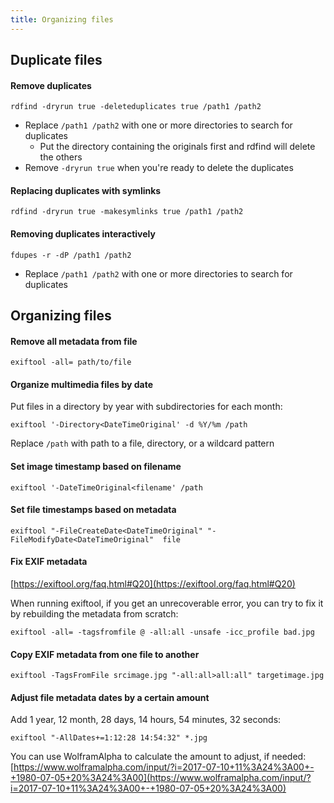 ```yaml
---
title: Organizing files
---
```


## Duplicate files

#### Remove duplicates

```
rdfind -dryrun true -deleteduplicates true /path1 /path2
```

- Replace `/path1 /path2` with one or more directories to search for duplicates
  - Put the directory containing the originals first and rdfind will delete the others
- Remove `-dryrun true` when you're ready to delete the duplicates

#### Replacing duplicates with symlinks

```
rdfind -dryrun true -makesymlinks true /path1 /path2
```

#### Removing duplicates interactively

```
fdupes -r -dP /path1 /path2
```

- Replace `/path1 /path2` with one or more directories to search for duplicates

## Organizing files

#### Remove all metadata from file

```
exiftool -all= path/to/file
```

#### Organize multimedia files by date

Put files in a directory by year with subdirectories for each month:

```
exiftool '-Directory<DateTimeOriginal' -d %Y/%m /path
```

Replace `/path` with path to a file, directory, or a wildcard pattern

#### Set image timestamp based on filename

```
exiftool '-DateTimeOriginal<filename' /path
```

#### Set file timestamps based on metadata

```
exiftool "-FileCreateDate<DateTimeOriginal" "-FileModifyDate<DateTimeOriginal"  file
```

#### Fix EXIF metadata

[https://exiftool.org/faq.html#Q20](https://exiftool.org/faq.html#Q20)

When running exiftool, if you get an unrecoverable error, you can try to fix it by rebuilding the metadata from scratch:

```
exiftool -all= -tagsfromfile @ -all:all -unsafe -icc_profile bad.jpg
```

#### Copy EXIF metadata from one file to another

```
exiftool -TagsFromFile srcimage.jpg "-all:all>all:all" targetimage.jpg
```

#### Adjust file metadata dates by a certain amount

Add 1 year, 12 month, 28 days, 14 hours, 54 minutes, 32 seconds:

```
exiftool "-AllDates+=1:12:28 14:54:32" *.jpg
```

You can use WolframAlpha to calculate the amount to adjust, if needed: [https://www.wolframalpha.com/input/?i=2017-07-10+11%3A24%3A00+-+1980-07-05+20%3A24%3A00](https://www.wolframalpha.com/input/?i=2017-07-10+11%3A24%3A00+-+1980-07-05+20%3A24%3A00)
